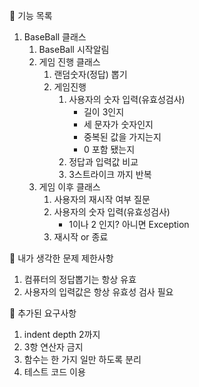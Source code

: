 🚀 기능 목록
1. BaseBall 클래스
   1. BaseBall 시작알림
   2. 게임 진행 클래스
      1. 랜덤숫자(정답) 뽑기
      2. 게임진행
         1. 사용자의 숫자 입력(유효성검사)
            - 길이 3인지
            - 세 문자가 숫자인지
            - 중복된 값을 가지는지
            - 0 포함 됐는지
         2. 정답과 입력값 비교
         3. 3스트라이크 까지 반복
   3. 게임 이후 클래스
      1. 사용자의 재시작 여부 질문
      2. 사용자의 숫자 입력(유효성검사)
         - 1이나 2 인지? 아니면 Exception
      3. 재시작 or 종료

🚀 내가 생각한 문제 제한사항
1. 컴퓨터의 정답뽑기는 항상 유효
2. 사용자의 입력값은 항상 유효성 검사 필요

🚀 추가된 요구사항
1. indent depth 2까지
2. 3항 연산자 금지
3. 함수는 한 가지 일만 하도록 분리
4. 테스트 코드 이용